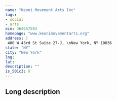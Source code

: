 ```yaml
---
name: "Keoni Movement Arts Inc"
tags:
- social
- arts
ein: 364657593
homepage: "www.keonimovementarts.org"
address: |
 400 W 43rd St Suite 27-J, \nNew York, NY 10036
state: "NY"
city: "New York"
lng: 
lat: 
description: ""
is_501c3: X
---
```


## Long description


